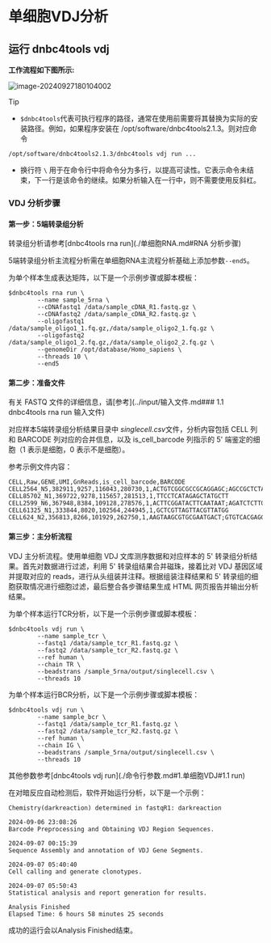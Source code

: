 # 单细胞VDJ分析

## 运行 dnbc4tools vdj



**工作流程如下图所示:**

 ![image-20240927180104002](https://s2.loli.net/2024/09/27/WHFIaNpLV8xu4Pi.png)





> [!Tip]
>
> - `$dnbc4tools`代表可执行程序的路径，通常在使用前需要将其替换为实际的安装路径。例如，如果程序安装在 /opt/software/dnbc4tools2.1.3。则对应命令
>
> ```shell
> /opt/software/dnbc4tools2.1.3/dnbc4tools vdj run ...
> ```
>
> - 换行符 `\` 用于在命令行中将命令分为多行，以提高可读性。它表示命令未结束，下一行是该命令的继续。如果分析输入在一行中，则不需要使用反斜杠。



### VDJ 分析步骤

#### 第一步：5端转录组分析

转录组分析请参考[dnbc4tools rna run](./单细胞RNA.md#RNA 分析步骤)

5端转录组分析主流程分析需在单细胞RNA主流程分析基础上添加参数```--end5```。

为单个样本生成表达矩阵，以下是一个示例步骤或脚本模板：

```shell
$dnbc4tools rna run \
		--name sample_5rna \
		--cDNAfastq1 /data/sample_cDNA_R1.fastq.gz \
		--cDNAfastq2 /data/sample_cDNA_R2.fastq.gz \
		--oligofastq1 /data/sample_oligo1_1.fq.gz,/data/sample_oligo2_1.fq.gz \
		--oligofastq2 /data/sample_oligo1_2.fq.gz,/data/sample_oligo2_2.fq.gz \
		--genomeDir /opt/database/Homo_sapiens \
		--threads 10 \
		--end5
```



#### 第二步：准备文件

有关 FASTQ 文件的详细信息，请[参考](../input/输入文件.md### 1.1 dnbc4tools rna run 输入文件)

对应样本5端转录组分析结果目录中 *singlecell.csv*文件，分析内容包括 CELL 列和 BARCODE 列对应的合并信息，以及 is_cell_barcode 列指示的 5' 端鉴定的细胞（1 表示是细胞，0 表示不是细胞）。

参考示例文件内容：

```shell
CELL,Raw,GENE,UMI,GnReads,is_cell_barcode,BARCODE
CELL2564_N5,382911,9257,116043,280730,1,ACTGTCGGCGCCGCAGGAGC;AGCCGCTCTATACGCCGATT;AGTCGGTGAGGCTTAGATCT;CACACTATACGTTGGATCCT;TAAGGAGAAGTCGACACGAT
CELL85702_N1,369722,9278,115657,281513,1,TTCCTCATAGAGCTATGCTT
CELL2599_N6,367948,8384,109128,278576,1,ACTTCGGATACTTCAATAAT;AGATCTCTTGAGATCGCTGT;AGTTCACTCAACCATCGGAA;CTGGCTTCCGGGAGCAACAG;GAACGTGAAGCAGGCGTACT;GAATTCTCGGATATCACGAA
CELL61325_N1,333844,8020,102564,244945,1,GCTCGTTAGTTACGTTATGG
CELL624_N2,356813,8266,101929,262750,1,AAGTAAGCGTGCGAATGACT;GTGTCACGAGGGCACTACTG
```



#### 第三步：主分析流程

VDJ 主分析流程。使用单细胞 VDJ 文库测序数据和对应样本的 5' 转录组分析结果。首先对数据进行过滤，利用 5' 转录组结果合并磁珠，接着比对 VDJ 基因区域并提取对应的 reads，进行从头组装并注释。根据组装注释结果和 5' 转录组的细胞获取情况进行细胞过滤，最后整合各步骤结果生成 HTML 网页报告并输出分析结果。



为单个样本运行TCR分析，以下是一个示例步骤或脚本模板：

```shell
$dnbc4tools vdj run \
		--name sample_tcr \
		--fastq1 /data/sample_tcr_R1.fastq.gz \
		--fastq2 /data/sample_tcr_R2.fastq.gz \
		--ref human \
		--chain TR \
		--beadstrans /sample_5rna/output/singlecell.csv \
		--threads 10
```

为单个样本运行BCR分析，以下是一个示例步骤或脚本模板：

```shell
$dnbc4tools vdj run \
		--name sample_bcr \
		--fastq1 /data/sample_tcr_R1.fastq.gz \
		--fastq2 /data/sample_tcr_R2.fastq.gz \
		--ref human \
		--chain IG \
		--beadstrans /sample_5rna/output/singlecell.csv \
		--threads 10
```

其他参数参考[dnbc4tools vdj run](./命令行参数.md#1.单细胞VDJ#1.1 run)

在对暗反应自动检测后，软件开始运行分析，以下是一个示例：

```shell
Chemistry(darkreaction) determined in fastqR1: darkreaction

2024-09-06 23:08:26
Barcode Preprocessing and Obtaining VDJ Region Sequences.

2024-09-07 00:15:39
Sequence Assembly and annotation of VDJ Gene Segments.

2024-09-07 05:40:40
Cell calling and generate clonotypes.

2024-09-07 05:50:43
Statistical analysis and report generation for results.

Analysis Finished
Elapsed Time: 6 hours 58 minutes 25 seconds
```

成功的运行会以Analysis Finished结束。